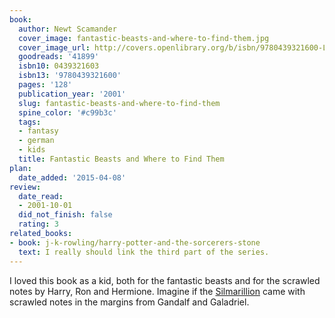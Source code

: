 ```yaml
---
book:
  author: Newt Scamander
  cover_image: fantastic-beasts-and-where-to-find-them.jpg
  cover_image_url: http://covers.openlibrary.org/b/isbn/9780439321600-L.jpg
  goodreads: '41899'
  isbn10: 0439321603
  isbn13: '9780439321600'
  pages: '128'
  publication_year: '2001'
  slug: fantastic-beasts-and-where-to-find-them
  spine_color: '#c99b3c'
  tags:
  - fantasy
  - german
  - kids
  title: Fantastic Beasts and Where to Find Them
plan:
  date_added: '2015-04-08'
review:
  date_read:
  - 2001-10-01
  did_not_finish: false
  rating: 3
related_books:
- book: j-k-rowling/harry-potter-and-the-sorcerers-stone
  text: I really should link the third part of the series.
---
```


I loved this book as a kid, both for the fantastic beasts and for the scrawled notes by Harry, Ron and Hermione. Imagine
if the [Silmarillion](j-r-r-tolkien/the-silmarillion) came with scrawled notes in the margins from
Gandalf and Galadriel.
